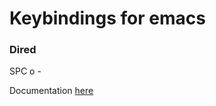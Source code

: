 # Keybindings for emacs

### Dired

SPC o -

Documentation [here](https://www.gnu.org/software/emacs/refcards/pdf/dired-ref.pdf)
